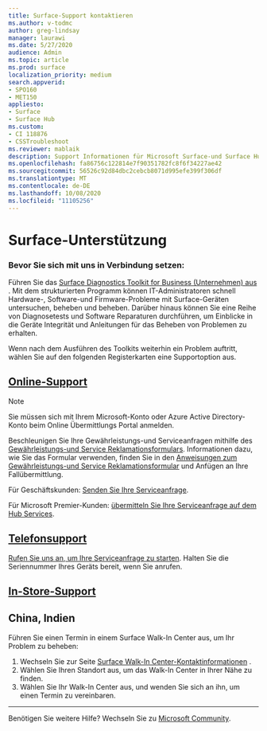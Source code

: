 ```yaml
---
title: Surface-Support kontaktieren
ms.author: v-todmc
author: greg-lindsay
manager: laurawi
ms.date: 5/27/2020
audience: Admin
ms.topic: article
ms.prod: surface
localization_priority: medium
search.appverid:
- SPO160
- MET150
appliesto:
- Surface
- Surface Hub
ms.custom:
- CI 118876
- CSSTroubleshoot
ms.reviewer: mablaik
description: Support Informationen für Microsoft Surface-und Surface Hub-Produkte.
ms.openlocfilehash: fa86756c122814e7f90351782fc8f6f34227ae42
ms.sourcegitcommit: 56526c92d84dbc2cebcb8071d995efe399f306df
ms.translationtype: MT
ms.contentlocale: de-DE
ms.lasthandoff: 10/08/2020
ms.locfileid: "11105256"
---
```

# Surface-Unterstützung

### Bevor Sie sich mit uns in Verbindung setzen:  

Führen Sie das [Surface Diagnostics Toolkit for Business (Unternehmen) aus](https://docs.microsoft.com/surface/surface-diagnostic-toolkit-business) . Mit dem strukturierten Programm können IT-Administratoren schnell Hardware-, Software-und Firmware-Probleme mit Surface-Geräten untersuchen, beheben und beheben. Darüber hinaus können Sie eine Reihe von Diagnosetests und Software Reparaturen durchführen, um Einblicke in die Geräte Integrität und Anleitungen für das Beheben von Problemen zu erhalten. 

Wenn nach dem Ausführen des Toolkits weiterhin ein Problem auftritt, wählen Sie auf den folgenden Registerkarten eine Supportoption aus.

## [Online-Support](#tab/online)

> [!NOTE]
> Sie müssen sich mit Ihrem Microsoft-Konto oder Azure Active Directory-Konto beim Online Übermittlungs Portal anmelden.  

Beschleunigen Sie Ihre Gewährleistungs-und Serviceanfragen mithilfe des [Gewährleistungs-und Service Reklamationsformulars](https://download.microsoft.com/download/2/e/0/2e00e1c2-3f49-4b6a-b605-74a0244cb88b/Warranty_and_Service_Claim_Submission_Form.xlsx). Informationen dazu, wie Sie das Formular verwenden, finden Sie in den [Anweisungen zum Gewährleistungs-und Service Reklamationsformular](warranty-and-service-claim-form.md) und Anfügen an Ihre Fallübermittlung.

Für Geschäftskunden: [Senden Sie Ihre Serviceanfrage](https://support.serviceshub.microsoft.com/supportforbusiness/create?sapId=d383b26c-f150-6220-8f1b-e8aa325d9727). 

Für Microsoft Premier-Kunden: [übermitteln Sie Ihre Serviceanfrage auf dem Hub Services](https://serviceshub.microsoft.com/support/contactsupport). 

 
## [Telefonsupport](#tab/phone)

[Rufen Sie uns an, um Ihre Serviceanfrage zu starten](https://support.microsoft.com/help/4051701/global-customer-service-phone-numbers). Halten Sie die Seriennummer Ihres Geräts bereit, wenn Sie anrufen. 

## [In-Store-Support](#tab/instore)

## China, Indien

Führen Sie einen Termin in einem Surface Walk-In Center aus, um Ihr Problem zu beheben:

1. Wechseln Sie zur Seite [Surface Walk-In Center-Kontaktinformationen](https://support.microsoft.com/help/4498593/find-surface-walk-in-center-contact-information) . 
2. Wählen Sie Ihren Standort aus, um das Walk-In Center in Ihrer Nähe zu finden.  
3. Wählen Sie Ihr Walk-In Center aus, und wenden Sie sich an ihn, um einen Termin zu vereinbaren.


---

Benötigen Sie weitere Hilfe? Wechseln Sie zu [Microsoft Community](https://answers.microsoft.com/).
